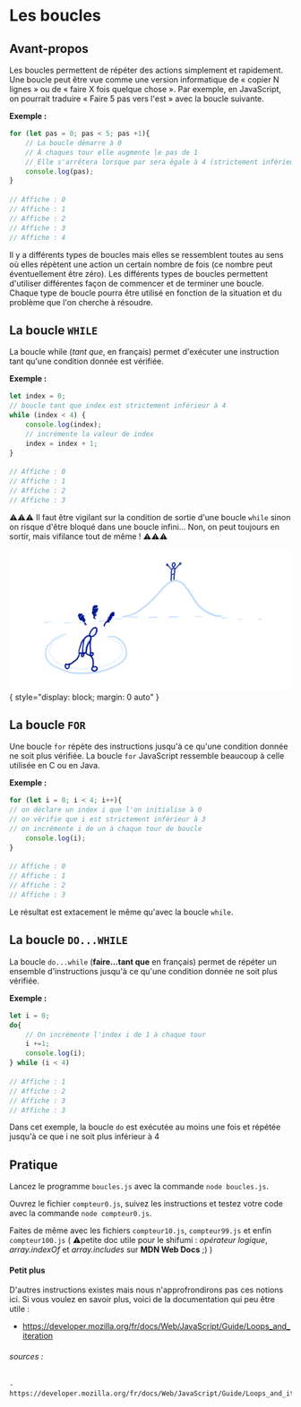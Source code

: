 # Les boucles

## Avant-propos

Les boucles permettent de répéter des actions simplement et rapidement. Une boucle peut être vue comme une version informatique de « copier N lignes » ou de « faire X fois quelque chose ». Par exemple, en JavaScript, on pourrait traduire « Faire 5 pas vers l'est » avec la boucle suivante.

**Exemple :**
```javascript
for (let pas = 0; pas < 5; pas +1){
    // La boucle démarre à 0
    // À chaques tour elle augmente le pas de 1
    // Elle s'arrêtera lorsque par sera égale à 4 (strictement inférieur à 5)
    console.log(pas);
}

// Affiche : 0
// Affiche : 1
// Affiche : 2
// Affiche : 3
// Affiche : 4
```

Il y a différents types de boucles mais elles se ressemblent toutes au sens où elles répètent une action un certain nombre de fois (ce nombre peut éventuellement être zéro). Les différents types de boucles permettent d'utiliser différentes façon de commencer et de terminer une boucle. Chaque type de boucle pourra être utilisé en fonction de la situation et du problème que l'on cherche à résoudre.

## La boucle `WHILE`

La boucle while (*tant que*, en français) permet d'exécuter une instruction tant qu'une condition donnée est vérifiée.

**Exemple :**
```javascript
let index = 0;
// boucle tant que index est strictement inférieur à 4
while (index < 4) {
    console.log(index);
    // incrémente la valeur de index
    index = index + 1;
}

// Affiche : 0
// Affiche : 1
// Affiche : 2
// Affiche : 3
```

⚠️⚠️⚠️ Il faut être vigilant sur la condition de sortie d'une boucle `while` sinon on risque d'être bloqué dans une boucle infini... Non, on peut toujours en sortir, mais vifilance tout de même ! ⚠️⚠️⚠️

   ![Boucle](img/circles.jpg){ style="display: block; margin: 0 auto" }

## La boucle `FOR`

Une boucle `for` répète des instructions jusqu'à ce qu'une condition donnée ne soit plus vérifiée. La boucle `for` JavaScript ressemble beaucoup à celle utilisée en C ou en Java.

**Exemple :**
```javascript
for (let i = 0; i < 4; i++){
// on déclare un index i que l'on initialise à 0 
// on vérifie que i est strictement inférieur à 3
// on incrémente i de un à chaque tour de boucle
    console.log(i);
}

// Affiche : 0
// Affiche : 1
// Affiche : 2
// Affiche : 3
```
Le résultat est extacement le même qu'avec la boucle `while`.

## La boucle `DO...WHILE`


La boucle `do...while` (**faire...tant que** en français) permet de répéter un ensemble d'instructions jusqu'à ce qu'une condition donnée ne soit plus vérifiée.

**Exemple :**
```javascript
let i = 0;
do{
    // On incrémente l'index i de 1 à chaque tour
    i +=1;
    console.log(i);
} while (i < 4)

// Affiche : 1
// Affiche : 2
// Affiche : 3
// Affiche : 3
```
Dans cet exemple, la boucle `do` est exécutée au moins une fois et répétée jusqu'à ce que i ne soit plus inférieur à 4

## Pratique

Lancez le programme `boucles.js` avec la commande `node boucles.js`.

Ouvrez le fichier `compteur0.js`, suivez les instructions et testez votre code avec la commande `node compteur0.js`.

Faites de même avec les fichiers `compteur10.js`, `compteur99.js` et enfin `compteur100.js` ( ⚠️petite doc utile pour le shifumi : *opérateur logique*, *array.indexOf* et *array.includes* sur **MDN Web Docs** ;) )

#### Petit plus

D'autres instructions existes mais nous n'approfrondirons pas ces notions ici. Si vous voulez en savoir plus, voici de la documentation qui peu être utile :
 - https://developer.mozilla.org/fr/docs/Web/JavaScript/Guide/Loops_and_iteration

###### *sources* :
    - https://developer.mozilla.org/fr/docs/Web/JavaScript/Guide/Loops_and_iteration